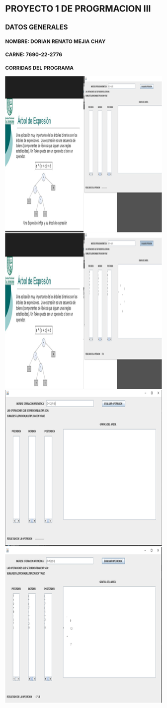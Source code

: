 # PROYECTO 1 DE PROGRMACION III


## DATOS GENERALES

### NOMBRE: DORIAN RENATO MEJIA CHAY
### CARNE: 7690-22-2776

### CORRIDAS DEL PROGRAMA
 <img src="https://github.com/DariusM28/PROYECTO_PROGRAIII/blob/main/PROYECTO%201%20PROGRAIII/1.png?raw=true"
    width="800px" height="500px">
    <img src="https://github.com/DariusM28/PROYECTO_PROGRAIII/blob/main/PROYECTO%201%20PROGRAIII/2.png?raw=true"
    width="800px" height="500px">
    <img src="https://github.com/DariusM28/PROYECTO_PROGRAIII/blob/main/PROYECTO%201%20PROGRAIII/3.png?raw=true"
    width="800px" height="500px">
    <img src="https://github.com/DariusM28/PROYECTO_PROGRAIII/blob/main/PROYECTO%201%20PROGRAIII/4.png?raw=true"
    width="800px" height="500px">
